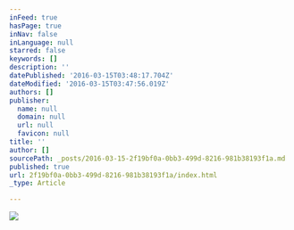 ```yaml
---
inFeed: true
hasPage: true
inNav: false
inLanguage: null
starred: false
keywords: []
description: ''
datePublished: '2016-03-15T03:48:17.704Z'
dateModified: '2016-03-15T03:47:56.019Z'
authors: []
publisher:
  name: null
  domain: null
  url: null
  favicon: null
title: ''
author: []
sourcePath: _posts/2016-03-15-2f19bf0a-0bb3-499d-8216-981b38193f1a.md
published: true
url: 2f19bf0a-0bb3-499d-8216-981b38193f1a/index.html
_type: Article

---
```

![](https://the-grid-user-content.s3-us-west-2.amazonaws.com/e71d381c-8df9-49e7-9981-4176b464280f.jpg)